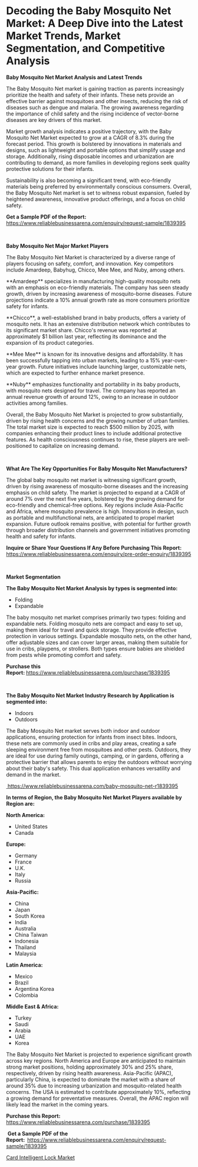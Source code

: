 <p><h1>Decoding the Baby Mosquito Net Market: A Deep Dive into the Latest Market Trends, Market Segmentation, and Competitive Analysis</h1></p><p><strong>Baby Mosquito Net Market Analysis and Latest Trends</strong></p>
<p><p>The Baby Mosquito Net market is gaining traction as parents increasingly prioritize the health and safety of their infants. These nets provide an effective barrier against mosquitoes and other insects, reducing the risk of diseases such as dengue and malaria. The growing awareness regarding the importance of child safety and the rising incidence of vector-borne diseases are key drivers of this market.</p><p>Market growth analysis indicates a positive trajectory, with the Baby Mosquito Net Market expected to grow at a CAGR of 8.3% during the forecast period. This growth is bolstered by innovations in materials and designs, such as lightweight and portable options that simplify usage and storage. Additionally, rising disposable incomes and urbanization are contributing to demand, as more families in developing regions seek quality protective solutions for their infants. </p><p>Sustainability is also becoming a significant trend, with eco-friendly materials being preferred by environmentally conscious consumers. Overall, the Baby Mosquito Net market is set to witness robust expansion, fueled by heightened awareness, innovative product offerings, and a focus on child safety.</p></p>
<p><strong>Get a Sample PDF of the Report:&nbsp;</strong> <a href="https://www.reliablebusinessarena.com/enquiry/request-sample/1839395?utm_campaign=2231&utm_medium=2&utm_source=Github&utm_content=ia&utm_term=10022025&utm_id=baby-mosquito-net">https://www.reliablebusinessarena.com/enquiry/request-sample/1839395</a></p>
<p>&nbsp;</p>
<p><strong>Baby Mosquito Net Major Market Players</strong></p>
<p><p>The Baby Mosquito Net Market is characterized by a diverse range of players focusing on safety, comfort, and innovation. Key competitors include Amardeep, Babyhug, Chicco, Mee Mee, and Nuby, among others. </p><p>**Amardeep** specializes in manufacturing high-quality mosquito nets with an emphasis on eco-friendly materials. The company has seen steady growth, driven by increasing awareness of mosquito-borne diseases. Future projections indicate a 10% annual growth rate as more consumers prioritize safety for infants.</p><p>**Chicco**, a well-established brand in baby products, offers a variety of mosquito nets. It has an extensive distribution network which contributes to its significant market share. Chicco's revenue was reported at approximately $1 billion last year, reflecting its dominance and the expansion of its product categories.</p><p>**Mee Mee** is known for its innovative designs and affordability. It has been successfully tapping into urban markets, leading to a 15% year-over-year growth. Future initiatives include launching larger, customizable nets, which are expected to further enhance market presence.</p><p>**Nuby** emphasizes functionality and portability in its baby products, with mosquito nets designed for travel. The company has reported an annual revenue growth of around 12%, owing to an increase in outdoor activities among families.</p><p>Overall, the Baby Mosquito Net Market is projected to grow substantially, driven by rising health concerns and the growing number of urban families. The total market size is expected to reach $500 million by 2025, with companies enhancing their product lines to include additional protective features. As health consciousness continues to rise, these players are well-positioned to capitalize on increasing demand.</p></p>
<p>&nbsp;</p>
<p><strong>What Are The Key Opportunities For Baby Mosquito Net Manufacturers?</strong></p>
<p><p>The global baby mosquito net market is witnessing significant growth, driven by rising awareness of mosquito-borne diseases and the increasing emphasis on child safety. The market is projected to expand at a CAGR of around 7% over the next five years, bolstered by the growing demand for eco-friendly and chemical-free options. Key regions include Asia-Pacific and Africa, where mosquito prevalence is high. Innovations in design, such as portable and multifunctional nets, are anticipated to propel market expansion. Future outlook remains positive, with potential for further growth through broader distribution channels and government initiatives promoting health and safety for infants.</p></p>
<p><strong>Inquire or Share Your Questions If Any Before Purchasing This Report:</strong> <a href="https://www.reliablebusinessarena.com/enquiry/pre-order-enquiry/1839395?utm_campaign=2231&utm_medium=2&utm_source=Github&utm_content=ia&utm_term=10022025&utm_id=baby-mosquito-net">https://www.reliablebusinessarena.com/enquiry/pre-order-enquiry/1839395</a></p>
<p>&nbsp;</p>
<p><strong>Market Segmentation</strong></p>
<p><strong>The Baby Mosquito Net Market Analysis by types is segmented into:</strong></p>
<p><ul><li>Folding</li><li>Expandable</li></ul></p>
<p><p>The baby mosquito net market comprises primarily two types: folding and expandable nets. Folding mosquito nets are compact and easy to set up, making them ideal for travel and quick storage. They provide effective protection in various settings. Expandable mosquito nets, on the other hand, offer adjustable sizes and can cover larger areas, making them suitable for use in cribs, playpens, or strollers. Both types ensure babies are shielded from pests while promoting comfort and safety.</p></p>
<p><strong>Purchase this Report:&nbsp;</strong><a href="https://www.reliablebusinessarena.com/purchase/1839395?utm_campaign=2231&utm_medium=2&utm_source=Github&utm_content=ia&utm_term=10022025&utm_id=baby-mosquito-net">https://www.reliablebusinessarena.com/purchase/1839395</a></p>
<p>&nbsp;</p>
<p><strong>The Baby Mosquito Net Market Industry Research by Application is segmented into:</strong></p>
<p><ul><li>Indoors</li><li>Outdoors</li></ul></p>
<p><p>The Baby Mosquito Net market serves both indoor and outdoor applications, ensuring protection for infants from insect bites. Indoors, these nets are commonly used in cribs and play areas, creating a safe sleeping environment free from mosquitoes and other pests. Outdoors, they are ideal for use during family outings, camping, or in gardens, offering a protective barrier that allows parents to enjoy the outdoors without worrying about their baby's safety. This dual application enhances versatility and demand in the market.</p></p>
<p><a href="https://www.reliablebusinessarena.com/baby-mosquito-net-r1839395?utm_campaign=2231&utm_medium=2&utm_source=Github&utm_content=ia&utm_term=10022025&utm_id=baby-mosquito-net">&nbsp;https://www.reliablebusinessarena.com/baby-mosquito-net-r1839395</a></p>
<p><strong>In terms of Region, the Baby Mosquito Net Market Players available by Region are:</strong></p>
<p>
    <p> <strong> North America: </strong>
        <ul>
            <li>United States</li>
            <li>Canada</li>
        </ul>
        </p> 
    <p> <strong> Europe: </strong>
        <ul>
            <li>Germany</li>
            <li>France</li>
            <li>U.K.</li>
            <li>Italy</li>
            <li>Russia</li>
        </ul>
        </p> 
    <p> <strong> Asia-Pacific: </strong>
        <ul>
            <li>China</li>
            <li>Japan</li>
            <li>South Korea</li>
            <li>India</li>
            <li>Australia</li>
            <li>China Taiwan</li>
            <li>Indonesia</li>
            <li>Thailand</li>
            <li>Malaysia</li>
        </ul>
        </p> 
    <p> <strong> Latin America: </strong>
        <ul>
            <li>Mexico</li>
            <li>Brazil</li>
            <li>Argentina Korea</li>
            <li>Colombia</li>
        </ul>
        </p> 
    <p> <strong> Middle East & Africa: </strong>
        <ul>
            <li>Turkey</li>
            <li>Saudi</li>
            <li>Arabia</li>
            <li>UAE</li>
            <li>Korea</li>
        </ul>
    </p>
    </p>
<p><p>The Baby Mosquito Net Market is projected to experience significant growth across key regions. North America and Europe are anticipated to maintain strong market positions, holding approximately 30% and 25% share, respectively, driven by rising health awareness. Asia-Pacific (APAC), particularly China, is expected to dominate the market with a share of around 35% due to increasing urbanization and mosquito-related health concerns. The USA is estimated to contribute approximately 10%, reflecting a growing demand for preventative measures. Overall, the APAC region will likely lead the market in the coming years.</p></p>
<p><strong>Purchase this Report: </strong><a href="https://www.reliablebusinessarena.com/purchase/1839395?utm_campaign=2231&utm_medium=2&utm_source=Github&utm_content=ia&utm_term=10022025&utm_id=baby-mosquito-net">https://www.reliablebusinessarena.com/purchase/1839395</a></p>
<p>&nbsp;<strong>Get a Sample PDF of the Report:&nbsp;&nbsp;</strong><a href="https://www.reliablebusinessarena.com/enquiry/request-sample/1839395?utm_campaign=2231&utm_medium=2&utm_source=Github&utm_content=ia&utm_term=10022025&utm_id=baby-mosquito-net">https://www.reliablebusinessarena.com/enquiry/request-sample/1839395</a></p>
<p><strong></strong></p>
<p><p><a href="https://github.com/ParvinKhatun77/Market-Research-Report-List-1/blob/main/card-intelligent-lock-market.md?utm_campaign=2231&utm_medium=2&utm_source=Github&utm_content=ia&utm_term=10022025&utm_id=baby-mosquito-net">Card Intelligent Lock Market</a></p></p>